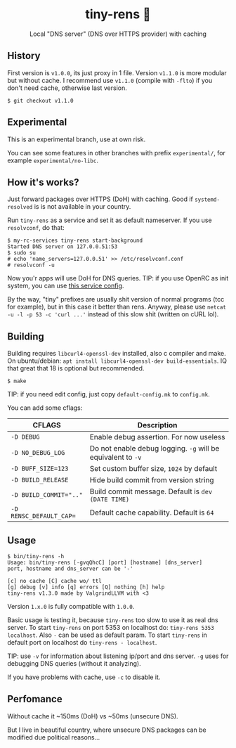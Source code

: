 <div align="center">
  <h1>tiny-rens 🚀</h1>
  <p>Local "DNS server" (DNS over HTTPS provider) with caching</p>
</div>

## History

First version is `v1.0.0`, its just proxy in 1 file.
Version `v1.1.0` is more modular but without cache.
I recommend use `v1.1.0` (compile with `-flto`) if you don't need
cache, otherwise last version.

```console
$ git checkout v1.1.0
```

## Experimental

This is an experimental branch, use at own risk.

You can see some features in other branches with prefix
`experimental/`, for example `experimental/no-libc`.

## How it's works?

Just forward packages over HTTPS (DoH) with
caching.
Good if `systemd-resolved` is is not available
in your country.

Run `tiny-rens` as a service and set it as default
nameserver. If you use `resolvconf`, do that:

```console
$ my-rc-services tiny-rens start-background
Started DNS server on 127.0.0.51:53
$ sudo su
# echo 'name_servers=127.0.0.51' >> /etc/resolvconf.conf
# resolvconf -u
```

Now you'r apps will use DoH for DNS queries.
TIP: if you use OpenRC as init system, you can use
[this service config](https://gist.github.com/ValgrindLLVM/00a877ec1211c53946e0b76b00f3a3c8).

By the way, "tiny" prefixes are usually shit
version of normal programs (tcc for example),
but in this case it better than rens. Anyway,
please use `netcat -u -l -p 53 -c 'curl ...'`
instead of this slow shit (written on cURL lol).

## Building

Building requires `libcurl4-openssl-dev` installed,
also c compiler and make. On ubuntu/debian: `apt install libcurl4-openssl-dev build-essentials`.
IQ that great that 18 is optional but recommended.

```console
$ make
```

TIP: if you need edit config, just copy `default-config.mk`
to `config.mk`.

You can add some cflags:

 CFLAGS                | Description
-----------------------|-------------------------------------------------------------
`-D DEBUG`             | Enable debug assertion. For now useless
`-D NO_DEBUG_LOG`      | Do not enable debug logging. `-g` will be equivalent to `-v`
`-D BUFF_SIZE=123`     | Set custom buffer size, `1024` by default 
`-D BUILD_RELEASE`     | Hide build commit from version string
`-D BUILD_COMMIT=".."` | Build commit message. Default is `dev (DATE TIME)`
`-D RENSC_DEFAULT_CAP=`| Default cache capability. Default is `64`

## Usage

```console
$ bin/tiny-rens -h
Usage: bin/tiny-rens [-gvqQhcC] [port] [hostname] [dns_server]
port, hostname and dns_server can be '-'

[c] no cache [C] cache wo/ ttl
[g] debug [v] info [q] errors [Q] nothing [h] help
tiny-rens v1.3.0 made by ValgrindLLVM with <3
```

Version `1.x.0` is fully compatible with `1.0.0`.

Basic usage is testing it, because `tiny-rens` too slow
to use it as real dns server. To start `tiny-rens` on
port 5353 on localhost do: `tiny-rens 5353 localhost`.
Also `-` can be used as default param. To start `tiny-rens`
in default port on localhost do `tiny-rens - localhost`.

TIP: use `-v` for information about listening ip/port and dns server.
`-g` uses for debugging DNS queries (without it analyzing).

If you have problems with cache, use `-c` to disable it.

## Perfomance

Without cache it ~150ms (DoH) vs ~50ms (unsecure DNS).

But I live in beautiful country, where unsecure DNS
packages can be modified due political reasons...


